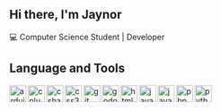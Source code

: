 ## Hi there, I'm Jaynor

💻 Computer Science Student | Developer 

## Language and Tools

<img align="left" alt="arduino" width="30px" src="https://cdn.jsdelivr.net/gh/devicons/devicon@latest/icons/arduino/arduino-original.svg" />
<img align="left" alt="cplusplus" width="30px" src="https://cdn.jsdelivr.net/gh/devicons/devicon@latest/icons/cplusplus/cplusplus-original.svg" />
<img align="left" alt="csharp" width="30px" src="https://cdn.jsdelivr.net/gh/devicons/devicon@latest/icons/csharp/csharp-original.svg" />
<img align="left" alt="css3" width="30px" src="https://cdn.jsdelivr.net/gh/devicons/devicon@latest/icons/css3/css3-original.svg" />
<img align="left" alt="git" width="30px" src="https://cdn.jsdelivr.net/gh/devicons/devicon@latest/icons/git/git-original.svg" />
<img align="left" alt="godot" width="30px" src="https://cdn.jsdelivr.net/gh/devicons/devicon@latest/icons/godot/godot-original.svg" />
<img align="left" alt="html5" width="30px" src="https://cdn.jsdelivr.net/gh/devicons/devicon@latest/icons/html5/html5-original.svg" />
<img align="left" alt="java" width="30px" src="https://cdn.jsdelivr.net/gh/devicons/devicon@latest/icons/java/java-original.svg" />
<img align="left" alt="javascript" width="30px" src="https://cdn.jsdelivr.net/gh/devicons/devicon@latest/icons/javascript/javascript-original.svg" />
<img align="left" alt="php" width="30px" src="https://cdn.jsdelivr.net/gh/devicons/devicon@latest/icons/php/php-original.svg" />
<img align="left" alt="python" width="30px" src="https://cdn.jsdelivr.net/gh/devicons/devicon@latest/icons/python/python-original.svg" />
<br/>
